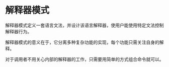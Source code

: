 # 解释器模式

解释器模式定义一套语言文法，并设计该语言解释器，使用户能使用特定文法控制解释器行为。

解释器模式的意义在于，它分离多种复杂功能的实现，每个功能只需关注自身的解释。

对于调用者不用关心内部的解释器的工作，只需要用简单的方式组合命令就可以。


